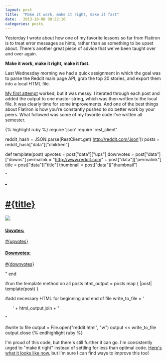 ```yaml
---
layout: post
title:  "Make it work, make it right, make it fast" 
date:   2013-10-08 08:22:10
categories: posts
---
```


Yesterday I wrote about how one of my favorite lessons so far from Flatiron is to treat error messages as hints, rather than as something to be upset about. There's another great piece of advice that we've been taught over and over again.

**Make it work, make it right, make it fast.**

Last Wednesday morning we had a quick assignment in which the goal was to parse the Reddit main page API, grab the top 20 stories, and export them into a local HTML file.

[My first attempt](https://gist.github.com/scottluptowski/f16e92448255961bc8bc "My first attempt") worked, but it was messy. I iterated through each post and added the output to one master string, which was then written to the local file. It was clearly time for some improvements. And one of the best things about Flatiron is how you're constantly pushed to do better work by your peers. What followed was some of my favorite code I've written all semester.

{% highlight ruby %}
require 'json'
require 'rest_client'
 
reddit_hash = JSON.parse(RestClient.get('http://reddit.com/.json'))
posts = reddit_hash["data"]["children"]
 
def template(post)
  upvotes = post["data"]["ups"]
  downvotes = post["data"]["downs"]
  permalink = "http://www.reddit.com" + post["data"]["permalink"]
  title = post["data"]["title"]
  thumbnail = post["data"]["thumbnail"]
 
  "<li><a href='#{permalink}'><h1>#{title}</h1><img src='#{thumbnail}'/><h4>Upvotes:</h4><p>#{upvotes}</p><h4>Downvotes:</h4><p>#{downvotes}</p></a></li>"
end
 
#run the template method on all posts
html_output = posts.map { |post| template(post)  }
 
#add necessary HTML for beginning and end of file
write_to_file = '<html><head></head><body><ul>' + html_output.join + "</ul></body></html>"
 
#write to file
output = File.open("reddit.html", "w")
output << write_to_file
output.close
{% endhighlight ruby %}

I'm proud of this code, but there's still further it can go. I'm consistently urged to "make it right" instead of settling for less than optimal code. [Here's what it looks like now](https://gist.github.com/scottluptowski/6884144 "OO Reddit Grabber"), but I'm sure I can find ways to improve this too!